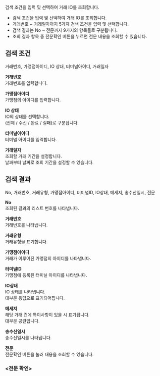 검색 조건을 입력 및 선택하여 거래 IO를 조회합니다.

- 검색 조건을 입력 및 선택하여 거래 IO를 조회합니다.
- 거래번호 ~ 거래일자까지 5가지 검색 조건을 입력 및 선택합니다.
- 검색 결과는 No ~ 전문까지 9가지의 항목들로 구분됩니다.
- 조회 결과 항목 중 전문확인 버튼을 누르면 전문 내용을 조회할 수 있습니다.

## 검색 조건
거래번호, 가맹점아이디, IO 상태, 터미널아이디, 거래일자

**거래번호**
<br>거래번호를 입력합니다.

**가맹점아이디**
<br>가맹점의 아이디를 입력합니다.

**IO 상태**
<br>IO의 상태를 선택합니다.
<br>(전체 / 수신 / 완료 / 실패)로 구분됩니다.

**터미널아이디**
<br>터미널 아이디를 입력합니다.

**거래일자**
<br>조회할 거래 기간을 설정합니다.
<br>날짜부터 날짜로 조회 기간을 설정할 수 있습니다.


## 검색 결과
No, 거래번호, 거래유형, 가맹점아이디, 터미널ID, IO상태, 메세지, 송수신일시, 전문

**No**
<br>조회된 결과의 리스트 번호를 나타냅니다.

**거래번호**
<br>거래번호를 나타냅니다.

**거래유형**
<br>거래유형을 표기합니다.

**가맹점아이디**
<br>거래가 이루어진 가맹점의 아이디를 나타냅니다.

**터미널ID**
<br>가맹점에 등록된 터미널 아이디를 나타냅니다.

**IO상태**
<br>IO 상태를 나타냅니다.
<br>대부분 응답으로 표기되어집니다.

**메세지**
<br>해당 거래 건에 특이사항이 있을 시 표기됩니다.
<br>대부분 공란입니다.

**송수신일시**
<br>송수신일시를 나타냅니다.

**전문**
<br>전문확인 버튼을 눌러 내용을 조회할 수 있습니다.

### <전문 확인>
